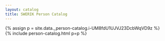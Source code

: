 ```yaml
---
layout: catalog
title: SWERIK Person Catalog
---
```

{% assign p = site.data._person-catalog.i-UM8fdU1UJVJ23DcbWqVD9z %}
{% include person-catalog.html p=p %}

